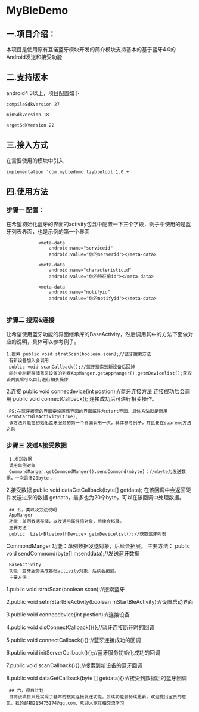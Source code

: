# MyBleDemo
## 一.项目介绍：
本项目是使用原有互诺蓝牙模块开发的简介模块支持基本的基于蓝牙4.0的Android发送和接受功能

## 二.支持版本
android4.3以上，项目配置如下
```
compileSdkVersion 27

minSdkVersion 18

argetSdkVersion 22
```

## 三.接入方式
在需要使用的模块中引入
```
implementation 'com.mybledemo:tzybletool:1.0.+'
```
## 四.使用方法
### 步骤一 配置：
在希望初始化蓝牙的界面的activity包含中配置一下三个字段，例子中使用的是蓝牙列表界面，也是示例的第一个界面
```
            <meta-data
                android:name="serviceid"
                android:value="你的serverid"></meta-data>
            
            <meta-data
                android:name="characteristicid"
                android:value="你的特征值id"></meta-data>
             
            <meta-data
                android:name="notifyid"
                android:value="你的notifyid"></meta-data>
           
```

### 步骤二 搜索&连接
让希望使用蓝牙功能的界面继承库的BaseActivity，然后调用其中的方法下面做对应的说明，具体可以参考例子。
```
1.搜索 public void stratScan(boolean scan);//蓝牙搜索方法
 有新设备加入会调用 
 public void scanCallback();//蓝牙搜索到新设备后回掉
 同时会刷新存储蓝牙设备的列表AppManger.getAppManger().getmDevicelist();获取该列表后可以自行进行相关操作
```
2.连接 public void connecdevice(int postion);//蓝牙连接方法
 连接成功后会调用 
 public void connectCallback();
 连接成功后可进行相关操作。
```
 PS:在蓝牙搜索的界面要设置该界面的界面属性为start界面，具体方法就是调用 setmStartBleActivity(true);
 该方法只能在初始化蓝牙服务的第一个界面调用一次，具体参考例子，并且要在supreme方法之前
```
### 步骤三 发送&接受数据
```
 1.发送数据
 调用单例对象
 CommondManger.getCommondManger().sendCommond(mbyte)；//mbyte为发送数组，一次最多20byte；
```
 2.接受数据
 public void dataGetCallback(byte[] getdata);
 在该回调中会返回硬件发送过来的数据 getdata，最多也为20个byte，可以在该回调中处理数据。
```
 ## 五，类以及方法说明
 AppManger 
 功能：单例数据存储，以及通用属性值对象，后续会拓展。
 主要方法： 
 public  List<BluetoothDevice> getmDevicelist();//获取蓝牙列表
```
 CommondManger 
 功能：单例数据发送对象，后续会拓展。
 主要方法：
 public void sendCommond(byte[] msenddata);//发送蓝牙数据
```
 BaseActivity 
 功能：蓝牙服务集成基础activity对象，后续会拓展。
 主要方法： 
 ```
 1.public void stratScan(boolean scan);//搜索蓝牙

 2.public void setmStartBleActivity(boolean mStartBleActivity);//设置启动界面

 3.public void connecdevice(int postion);//连接设备

 4.public void  disConnectCallback(){};//蓝牙连接断开时的回调

 5.public void  connectCallback(){};//蓝牙连接成功的回调

 6.public void  initServerCallback(){};//蓝牙服务初始化成功的回调

 7.public void  scanCallback(){};//搜索到新设备的蓝牙回调

 8.public void  dataGetCallback(byte [] getdata){};//接受到数据后的蓝牙回调
```
 ## 六，项目计划
 目前该项目只是实现了基本的搜索连接发送功能，后续功能会持续更新，欢迎提出宝贵的意见。我的邮箱215475174@qq.com，欢迎大家互相交流学习










